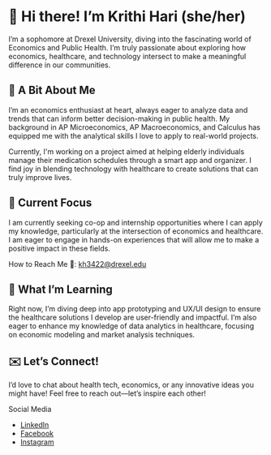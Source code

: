 # 🌼 Hi there! I’m Krithi Hari (she/her)

I’m a sophomore at Drexel University, diving into the fascinating world of Economics and Public Health. I’m truly passionate about exploring how economics, healthcare, and technology intersect to make a meaningful difference in our communities.

## 🌟 A Bit About Me
I’m an economics enthusiast at heart, always eager to analyze data and trends that can inform better decision-making in public health. My background in AP Microeconomics, AP Macroeconomics, and Calculus has equipped me with the analytical skills I love to apply to real-world projects.

Currently, I'm working on a project aimed at helping elderly individuals manage their medication schedules through a smart app and organizer. I find joy in blending technology with healthcare to create solutions that can truly improve lives.

## 🎯 Current Focus
I am currently seeking co-op and internship opportunities where I can apply my knowledge, particularly at the intersection of economics and healthcare. I am eager to engage in hands-on experiences that will allow me to make a positive impact in these fields.

How to Reach Me 📧: kh3422@drexel.edu

## 🌱 What I’m Learning
Right now, I’m diving deep into app prototyping and UX/UI design to ensure the healthcare solutions I develop are user-friendly and impactful. I’m also eager to enhance my knowledge of data analytics in healthcare, focusing on economic modeling and market analysis techniques.

## ✉️ Let’s Connect!
I’d love to chat about health tech, economics, or any innovative ideas you might have! Feel free to reach out—let’s inspire each other!

  Social Media 
  - [LinkedIn](www.linkedin.com/in/krithi-hari)
  - [Facebook](https://www.facebook.com/krithi.hari.37/)
  - [Instagram](https://www.instagram.com/_krithih/)



